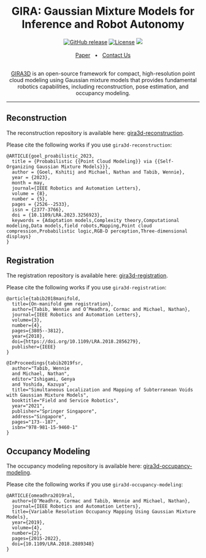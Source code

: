 <div align="center">
    <h1>GIRA: Gaussian Mixture Models for Inference and Robot Autonomy</h1>
    <a href="https://github.com/gira3d/gira3d-docs/releases/"><img src="https://img.shields.io/github/release/gira3d/gira3d-docs?include_prereleases=&sort=semver&color=blue" alt="GitHub release"></a>
<a href="https://github.com/gira3d/gira3d-docs/blob/main/LICENSE"><img src="https://img.shields.io/badge/License-BSD--3_Clause-blue" alt="License"></a>
    <a href="https://github.com/gira3d/gira3d-docs/blob/master/"><img src="https://img.shields.io/badge/Linux-FCC624?logo=linux&logoColor=black" /></a>
    <br />
    <br />
    <a href="https://arxiv.org/pdf/2003.13883.pdf">Paper</a>
    <span>&nbsp;&nbsp;•&nbsp;&nbsp;</span>
    <a href=https://github.com/gira3d/gira3d-docs/issues>Contact Us</a>
  <br />
  <br />

[GIRA3D](https://arxiv.org/pdf/2003.13883.pdf) is an open-source framework for compact, high-resolution point
cloud modeling using Gaussian mixture models that provides fundamental robotics capabilities, including
reconstruction, pose estimation, and occupancy modeling.
</div>

<hr />

## Reconstruction
The reconstruction repository is available here:
[gira3d-reconstruction](https://github.com/gira3d/gira3d-reconstruction).

Please cite the following works if you use `gira3d-reconstruction`:
```
@ARTICLE{goel_proabilistic_2023,
  title = {Probabilistic {{Point Cloud Modeling}} via {{Self-Organizing Gaussian Mixture Models}}},
  author = {Goel, Kshitij and Michael, Nathan and Tabib, Wennie},
  year = {2023},
  month = may,
  journal={IEEE Robotics and Automation Letters},
  volume = {8},
  number = {5},
  pages = {2526--2533},
  issn = {2377-3766},
  doi = {10.1109/LRA.2023.3256923},
  keywords = {Adaptation models,Complexity theory,Computational modeling,Data models,field robots,Mapping,Point cloud compression,Probabilistic logic,RGB-D perception,Three-dimensional displays}
}
```

## Registration
The registration repository is available here:
[gira3d-registration](https://github.com/gira3d/gira3d-registration).

Please cite the following works if you use `gira3d-registration`:
```
@article{tabib2018manifold,
  title={On-manifold gmm registration},
  author={Tabib, Wennie and O’Meadhra, Cormac and Michael, Nathan},
  journal={IEEE Robotics and Automation Letters},
  volume={3},
  number={4},
  pages={3805--3812},
  year={2018},
  doi={https://doi.org/10.1109/LRA.2018.2856279},
  publisher={IEEE}
}

@InProceedings{tabib2019fsr,
  author="Tabib, Wennie
  and Michael, Nathan",
  editor="Ishigami, Genya
  and Yoshida, Kazuya",
  title="Simultaneous Localization and Mapping of Subterranean Voids with Gaussian Mixture Models",
  booktitle="Field and Service Robotics",
  year="2021",
  publisher="Springer Singapore",
  address="Singapore",
  pages="173--187",
  isbn="978-981-15-9460-1"
}
```

## Occupancy Modeling
The occupancy modeling repository is available here: 
[gira3d-occupancy-modeling](https://github.com/gira3d/gira3d-occupancy-modeling).

Please cite the following works if you use `gira3d-occupancy-modeling`:
```
@ARTICLE{omeadhra2019ral,
  author={O’Meadhra, Cormac and Tabib, Wennie and Michael, Nathan},
  journal={IEEE Robotics and Automation Letters},
  title={Variable Resolution Occupancy Mapping Using Gaussian Mixture Models},
  year={2019},
  volume={4},
  number={2},
  pages={2015-2022},
  doi={10.1109/LRA.2018.2889348}
}
```
